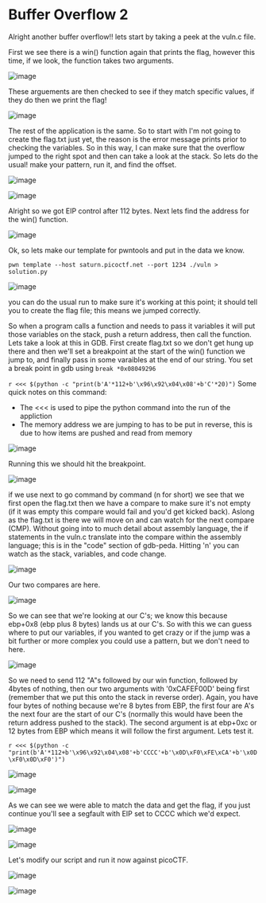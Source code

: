# Buffer Overflow 2

Alright another buffer overflow!! lets start by taking a peek at the vuln.c file.

First we see there is a win() function again that prints the flag, however this time, if we look, the function takes two arguments.

![image](https://user-images.githubusercontent.com/6153549/162541265-7cdcf83c-168e-4bea-beca-3c736d0c192b.png)

These arguements are then checked to see if they match specific values, if they do then we print the flag!

![image](https://user-images.githubusercontent.com/6153549/162541383-b3847e7a-8a3c-49f6-9ce4-8b7e45fd7613.png)

The rest of the application is the same. So to start with I'm not going to create the flag.txt just yet, the reason is the error message prints prior to checking the variables. So in this way, I can make sure that the overflow jumped to the right spot and then can take a look at the stack. So lets do the usual! make your pattern, run it, and find the offset.

![image](https://user-images.githubusercontent.com/6153549/162541603-3c44a408-9422-4e66-ab1c-4f2190686476.png)

![image](https://user-images.githubusercontent.com/6153549/162541644-160e47ce-602a-47fe-9c0a-c9b9d955ef0e.png)

Alright so we got EIP control after 112 bytes. Next lets find the address for the win() function.

![image](https://user-images.githubusercontent.com/6153549/162541693-ca638a96-3cd0-44bd-bf5d-0457ac31b683.png)

Ok, so lets make our template for pwntools and put in the data we know.

`pwn template --host saturn.picoctf.net --port 1234 ./vuln > solution.py`

![image](https://user-images.githubusercontent.com/6153549/162541815-41d14795-31d2-4772-a556-c1269243cb34.png)

you can do the usual run to make sure it's working at this point; it should tell you to create the flag file; this means we jumped correctly.

So when a program calls a function and needs to pass it variables it will put those variables on the stack, push a return address, then call the function. Lets take a look at this in GDB. First create flag.txt so we don't get hung up there and then we'll set a breakpoint at the start of the win() function we jump to, and finally pass in some varaibles at the end of our string. You set a break point in gdb using `break *0x08049296`

`r <<< $(python -c "print(b'A'*112+b'\x96\x92\x04\x08'+b'C'*20)")`
Some quick notes on this command:
* The <<< is used to pipe the python command into the run of the appliction
* The memory address we are jumping to has to be put in reverse, this is due to how items are pushed and read from memory

![image](https://user-images.githubusercontent.com/6153549/162542323-578186f0-3db6-4acb-bd8e-0c8a48ee8fb8.png)

Running this we should hit the breakpoint.

![image](https://user-images.githubusercontent.com/6153549/162542351-ff79c0d0-1b2d-4e1a-9ec1-ea33ec61bbc0.png)

if we use next to go command by command (n for short) we see that we first open the flag.txt then we have a compare to make sure it's not empty (if it was empty this compare would fail and you'd get kicked back). Aslong as the flag.txt is there we will move on and can watch for the next compare (CMP). Without going into to much detail about assembly language, the if statements in the vuln.c translate into the compare within the assembly language; this is in the "code" section of gdb-peda. Hitting 'n' you can watch as the stack, variables, and code change.

![image](https://user-images.githubusercontent.com/6153549/162542501-5fa121f8-6952-40e0-94cf-6c8ffa916da4.png)

Our two compares are here.

![image](https://user-images.githubusercontent.com/6153549/162542519-9ed268cd-c865-49e4-bb96-cd81af717ef8.png)

So we can see that we're looking at our C's; we know this because ebp+0x8 (ebp plus 8 bytes) lands us at our C's. So with this we can guess where to put our variables, if you wanted to get crazy or if the jump was a bit further or more complex you could use a pattern, but we don't need to here. 

![image](https://user-images.githubusercontent.com/6153549/162542640-0ebf6596-aedc-4e44-a686-9c2d463a4757.png)

So we need to send 112 "A"s followed by our win function, followed by 4bytes of nothing, then our two arguments with '0xCAFEF00D' being first (remember that we put this onto the stack in reverse order). Again, you have four bytes of nothing because we're 8 bytes from EBP, the first four are A's the next four are the start of our C's (normally this would have been the return address pushed to the stack). The second argument is at ebp+0xc or 12 bytes from EBP which means it will follow the first argument. Lets test it.

`r <<< $(python -c "print(b'A'*112+b'\x96\x92\x04\x08'+b'CCCC'+b'\x0D\xF0\xFE\xCA'+b'\x0D\xF0\x0D\xF0')")`

![image](https://user-images.githubusercontent.com/6153549/162542853-5c8528e3-a704-4d6b-99fa-b49e4dac2c47.png)

![image](https://user-images.githubusercontent.com/6153549/162542877-4479d407-f6a7-4e23-8098-504d41c80db9.png)

As we can see we were able to match the data and get the flag, if you just continue you'll see a segfault with EIP set to CCCC which we'd expect.

![image](https://user-images.githubusercontent.com/6153549/162542907-449ecccd-39bc-4ce8-a5d1-f2852c3437c7.png)

![image](https://user-images.githubusercontent.com/6153549/162542937-3ca69b8a-e52c-495a-88f4-36bd08cb7d4b.png)

Let's modify our script and run it now against picoCTF.

![image](https://user-images.githubusercontent.com/6153549/162543812-6ecf2e8a-4171-43df-9576-f9aec2494f0d.png)

![image](https://user-images.githubusercontent.com/6153549/162543065-420bc3f5-58de-4f05-9b8e-23d2e2397bbc.png)
